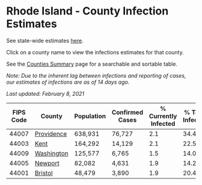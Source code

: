 # Rhode Island - County Infection Estimates

See state-wide estimates [here](/infections/us-ri).

Click on a county name to view the infections estimates for that county.

See the [Counties Summary](/infections/summary-counties) page for a searchable and sortable table.

*Note: Due to the inherent lag between infections and reporting of cases, our estimates of infections are as of 14 days ago.*

*Last updated: February 8, 2021*

|   FIPS Code |                   County |   Population |   Confirmed Cases |   % Currently Infected |   % Total Infected |
|-------------|--------------------------|--------------|-------------------|------------------------|--------------------|
|       44007 | [Providence](providence) |      638,931 |            76,727 |                    2.1 |               34.4 |
|       44003 |             [Kent](kent) |      164,292 |            14,129 |                    2.1 |               22.5 |
|       44009 | [Washington](washington) |      125,577 |             6,765 |                    1.5 |               14.0 |
|       44005 |       [Newport](newport) |       82,082 |             4,631 |                    1.9 |               14.2 |
|       44001 |       [Bristol](bristol) |       48,479 |             3,890 |                    1.9 |               20.4 |